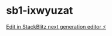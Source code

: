 # sb1-ixwyuzat

[Edit in StackBlitz next generation editor ⚡️](https://stackblitz.com/~/github.com/CPkarthik/sb1-ixwyuzat)
